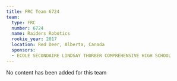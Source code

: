 ```yaml
---
title: FRC Team 6724
team:
  type: FRC
  number: 6724
  name: Raiders Robotics
  rookie_year: 2017
  location: Red Deer, Alberta, Canada
  sponsors:
  - ECOLE SECONDAIRE LINDSAY THURBER COMPREHENSIVE HIGH SCHOOL
---
```


No content has been added for this team